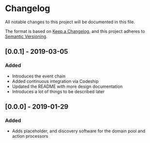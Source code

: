 # Changelog

All notable changes to this project will be documented in this file.

The format is based on [Keep a Changelog](https://keepachangelog.com/en/1.0.0/),
and this project adheres to [Semantic Versioning](https://semver.org/spec/v2.0.0.html).

## [0.0.1] - 2019-03-05
### Added

- Introduces the event chain
- Added continuous integration via Codeship
- Updated the README with more design documentation
- Introduces a lot of things to be described later

## [0.0.0] - 2019-01-29
### Added

- Adds placeholder, and discovery software for the domain pool and action processors
